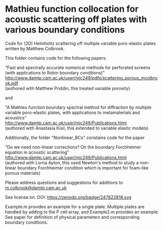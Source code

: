 # Mathieu function collocation for acoustic scattering off plates with various boundary conditions
Code for (2D) Helmholtz scattering off multiple variable poro-elastic plates written by Matthew Colbrook.

This folder contains code for the following papers:

"Fast and spectrally accurate numerical methods for perforated screens (with applications to Robin boundary conditions)"<br/>
http://www.damtp.cam.ac.uk/user/mjc249/pdfs/scattering_porous_mcolbrook.pdf<br/>
(authored with Matthew Priddin, this treated variable porosity)

and

"A Mathieu function boundary spectral method for diffraction by multiple variable poro-elastic plates, with applications to metamaterials and acoustics"<br/>
http://www.damtp.cam.ac.uk/user/mjc249/Publications.html<br/>
(authored with Anastasia Kisil, this extended to variable elastic models)

Additionally, the folder "Nonlinear_BCs" constains code for the paper

"Do we need non-linear corrections? On the boundary Forchheimer equation in acoustic scattering"<br/>
http://www.damtp.cam.ac.uk/user/mjc249/Publications.html<br/>
(authored with Lorna Ayton, this used Newton's method to study a non-linear boundary Forchheimer condition which is important for foam-like porous materials)

Please address questions and suggestions for additions to m.colbrook@damtp.cam.ac.uk

See license.txt. DOI: https://zenodo.org/badge/247822818.svg

Example.m provides an example for a single plate. Multiple plates are handled by adding to the P cell array, and Example2.m provides an example. See paper for definition of physical parameters and corresponding boundary conditions.
